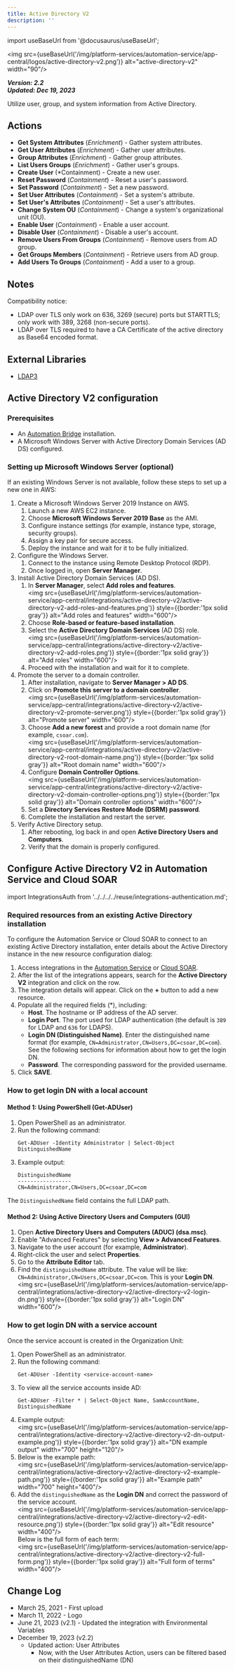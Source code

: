 ```yaml
---
title: Active Directory V2
description: ''
---
```


import useBaseUrl from '@docusaurus/useBaseUrl';

<img src={useBaseUrl('/img/platform-services/automation-service/app-central/logos/active-directory-v2.png')} alt="active-directory-v2" width="90"/>

***Version: 2.2  
Updated: Dec 19, 2023***

Utilize user, group, and system information from Active Directory.   

## Actions

* **Get System Attributes** (*Enrichment*) - Gather system attributes.
* **Get User Attributes** (*Enrichment*) - Gather user attributes.
* **Group Attributes** (*Enrichment*) - Gather group attributes.
* **List Users Groups** (*Enrichment*) - Gather user's groups.
* **Create User** (*Containment) - Create a new user.
* **Reset Password** (*Containment*) - Reset a user's password.
* **Set Password** (*Containment*) - Set a new password.
* **Set User Attributes** (*Containment*) - Set a system's attribute.
* **Set User's Attributes** (*Containment)* - Set a user's attributes.
* **Change System OU** (*Containment*) - Change a system's organizational unit (OU).
* **Enable User** (*Containment*) - Enable a user account.
* **Disable User** (*Containment*) - Disable a user's account.
* **Remove Users From Groups** (*Containment*) - Remove users from AD group.
* **Get Groups Members** (*Containment*) - Retrieve users from AD group.
* **Add Users To Groups** (*Containment*) - Add a user to a group.

## Notes

Compatibility notice:

* LDAP over TLS only work on 636, 3269 (secure) ports but STARTTLS; only work with 389, 3268 (non-secure ports).
* LDAP over TLS required to have a CA Certificate of the active directory as Base64 encoded format.

## External Libraries

* [LDAP3](https://github.com/cannatag/ldap3/blob/master/LICENSE.txt)

## Active Directory V2 configuration

### Prerequisites

* An [Automation Bridge](/docs/platform-services/automation-service/automation-service-bridge/) installation.
* A Microsoft Windows Server with Active Directory Domain Services (AD DS) configured.

### Setting up Microsoft Windows Server (optional)

If an existing Windows Server is not available, follow these steps to set up a new one in AWS:
1. Create a Microsoft Windows Server 2019 Instance on AWS.
   1. Launch a new AWS EC2 instance.
   1. Choose **Microsoft Windows Server 2019 Base** as the AMI.
   1. Configure instance settings (for example, instance type, storage, security groups).
   1. Assign a key pair for secure access.
   1. Deploy the instance and wait for it to be fully initialized.
1. Configure the Windows Server.
   1. Connect to the instance using Remote Desktop Protocol (RDP).
   1. Once logged in, open **Server Manager**.
1. Install Active Directory Domain Services (AD DS).
   1. In **Server Manager**, select **Add roles and features**.<br/><img src={useBaseUrl('/img/platform-services/automation-service/app-central/integrations/active-directory-v2/active-directory-v2-add-roles-and-features.png')} style={{border:'1px solid gray'}} alt="Add roles and features" width="600"/>
   1. Choose **Role-based or feature-based installation**.
   1. Select the **Active Directory Domain Services** (AD DS) role.<br/><img src={useBaseUrl('/img/platform-services/automation-service/app-central/integrations/active-directory-v2/active-directory-v2-add-roles.png')} style={{border:'1px solid gray'}} alt="Add roles" width="600"/>
   1. Proceed with the installation and wait for it to complete.
1. Promote the server to a domain controller.
   1. After installation, navigate to **Server Manager > AD DS**.
   1. Click on **Promote this server to a domain controller**.<br/><img src={useBaseUrl('/img/platform-services/automation-service/app-central/integrations/active-directory-v2/active-directory-v2-promote-server.png')} style={{border:'1px solid gray'}} alt="Promote server" width="600"/>
   1. Choose **Add a new forest** and provide a root domain name (for example, `csoar.com`).<br/><img src={useBaseUrl('/img/platform-services/automation-service/app-central/integrations/active-directory-v2/active-directory-v2-root-domain-name.png')} style={{border:'1px solid gray'}} alt="Root domain name" width="600"/>
   1. Configure **Domain Controller Options**.<br/><img src={useBaseUrl('/img/platform-services/automation-service/app-central/integrations/active-directory-v2/active-directory-v2-domain-controller-options.png')} style={{border:'1px solid gray'}} alt="Domain controller options" width="600"/>
   1. Set a **Directory Services Restore Mode (DSRM) password**.
   1. Complete the installation and restart the server.
1. Verify Active Directory setup.
   1. After rebooting, log back in and open **Active Directory Users and Computers**.
   1. Verify that the domain is properly configured.

## Configure Active Directory V2 in Automation Service and Cloud SOAR

import IntegrationsAuth from '../../../../reuse/integrations-authentication.md';

<IntegrationsAuth/>

### Required resources from an existing Active Directory installation

To configure the Automation Service or Cloud SOAR to connect to an existing Active Directory installation, enter details about the Active Directory instance in the new resource configuration dialog:
1. Access integrations in the [Automation Service](/docs/platform-services/automation-service/automation-service-integrations/#view-integrations) or [Cloud SOAR](/docs/cloud-soar/automation).
1. After the list of the integrations appears, search for the **Active Directory V2** integration and click on the row.
1. The integration details will appear. Click on the **+** button to add a new resource.
1. Populate all the required fields (\*), including:
   * **Host**. The hostname or IP address of the AD server.
   * **Login Port**. The port used for LDAP authentication (the default is `389` for LDAP and `636` for LDAPS).
   * **Login DN (Distinguished Name)**. Enter the distinguished name format (for example, `CN=Administrator,CN=Users,DC=csoar,DC=com`). See the following sections for information about how to get the login DN.
   * **Password**. The corresponding password for the provided username.
1. Click **SAVE**.

### How to get login DN with a local account

#### Method 1: Using PowerShell (Get-ADUser)

1. Open PowerShell as an administrator.
1. Run the following command:
   ```
   Get-ADUser -Identity Administrator | Select-Object DistinguishedName
   ```
1. Example output:
   ```
   DistinguishedName
   -----------------
   CN=Administrator,CN=Users,DC=csoar,DC=com
   ```

The `DistinguishedName` field contains the full LDAP path.

#### Method 2: Using Active Directory Users and Computers (GUI)

1. Open **Active Directory Users and Computers (ADUC) (dsa.msc)**.
1. Enable "Advanced Features" by selecting **View > Advanced Features**.
1. Navigate to the user account (for example, **Administrator**).
1. Right-click the user and select **Properties**.
1. Go to the **Attribute Editor** tab.
1. Find the `distinguishedName` attribute. The value will be like: `CN=Administrator,CN=Users,DC=csoar,DC=com`. This is your **Login DN**.<br/><img src={useBaseUrl('/img/platform-services/automation-service/app-central/integrations/active-directory-v2/active-directory-v2-login-dn.png')} style={{border:'1px solid gray'}} alt="Login DN" width="600"/>

### How to get login DN with a service account

Once the service account is created in the Organization Unit:
1. Open PowerShell as an administrator.
1. Run the following command:
   ```
   Get-ADUser -Identity <service-account-name>
   ```
1. To view all the service accounts inside AD:
   ```
   Get-ADUser -Filter * | Select-Object Name, SamAccountName, DistinguishedName
   ```
1. Example output:<br/><img src={useBaseUrl('/img/platform-services/automation-service/app-central/integrations/active-directory-v2/active-directory-v2-dn-output-example.png')} style={{border:'1px solid gray'}} alt="DN example output" width="700" height="120"/>
1. Below is the example path:<br/><img src={useBaseUrl('/img/platform-services/automation-service/app-central/integrations/active-directory-v2/active-directory-v2-example-path.png')} style={{border:'1px solid gray'}} alt="Example path" width="700" height="400"/>
1. Add the `distinguishedName` as the **Login DN** and correct the password of the service account.<br/><img src={useBaseUrl('/img/platform-services/automation-service/app-central/integrations/active-directory-v2/active-directory-v2-edit-resource.png')} style={{border:'1px solid gray'}} alt="Edit resource" width="400"/><br/>Below is the full form of each term:<br/><img src={useBaseUrl('/img/platform-services/automation-service/app-central/integrations/active-directory-v2/active-directory-v2-full-form.png')} style={{border:'1px solid gray'}} alt="Full form of terms" width="400"/>

## Change Log

* March 25, 2021 - First upload
* March 11, 2022 - Logo
* June 21, 2023 (v2.1) - Updated the integration with Environmental Variables
* December 19, 2023 (v2.2)
	+ Updated action: User Attributes
		- Now, with the User Attributes Action, users can be filtered based on their distinguishedName (DN)
